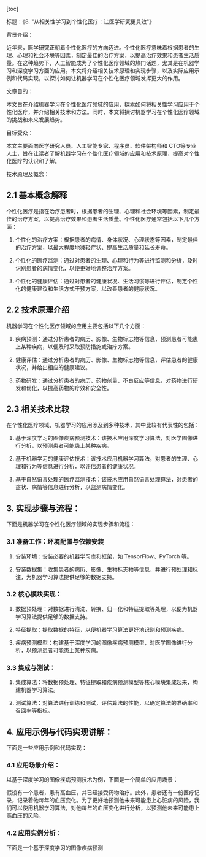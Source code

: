 
[toc]                    
                
                
标题：《8. "从相关性学习到个性化医疗：让医学研究更具效"》

背景介绍：

近年来，医学研究正朝着个性化医疗的方向迈进。个性化医疗意味着根据患者的生理、心理和社会环境等因素，制定最佳的治疗方案，以提高治疗效果和患者生活质量。在这种趋势下，人工智能成为了个性化医疗领域的热门话题，尤其是在机器学习和深度学习方面的应用。本文将介绍相关技术原理和实现步骤，以及实际应用示例和代码实现，以探讨如何让机器学习在个性化医疗领域发挥更大的作用。

文章目的：

本文旨在介绍机器学习在个性化医疗领域的应用，探索如何将相关性学习应用于个性化医疗，并介绍相关技术和方法。同时，本文将探讨机器学习在个性化医疗领域的挑战和未来发展趋势。

目标受众：

本文主要面向医学研究人员、人工智能专家、程序员、软件架构师和 CTO等专业人士，旨在让读者了解机器学习在个性化医疗领域的应用和技术原理，提高对个性化医疗的认识和了解。

技术原理及概念：

## 2.1 基本概念解释

个性化医疗是指在治疗患者时，根据患者的生理、心理和社会环境等因素，制定最佳的治疗方案，以提高治疗效果和患者生活质量。个性化医疗通常包括以下几个方面：

1. 个性化的治疗方案：根据患者的病情、身体状况、心理状态等因素，制定最佳的治疗方案，以最大程度地减轻症状、提高生活质量和延长寿命。

2. 个性化的医疗监测：通过对患者的生理、心理和行为等进行监测和分析，及时识别患者的病情变化，以便更好地调整治疗方案。

3. 个性化的健康评估：通过对患者的健康状况、生活习惯等进行评估，制定个性化的健康建议和生活方式干预方案，以改善患者的健康状况。

## 2.2 技术原理介绍

机器学习在个性化医疗领域的应用主要包括以下几个方面：

1. 疾病预测：通过分析患者的病历、影像、生物标志物等信息，预测患者可能患上某种疾病，以便及时采取预防措施或治疗方案。

2. 健康评估：通过分析患者的病历、影像、生物标志物等信息，评估患者的健康状况，并给出相应的健康建议。

3. 药物研发：通过分析患者的病历、药物剂量、不良反应等信息，对药物进行研发和优化，以提高药物的疗效和安全性。

## 2.3 相关技术比较

在个性化医疗领域，机器学习的应用涉及到多种技术，其中比较有代表性的包括：

1. 基于深度学习的图像疾病预测技术：该技术应用深度学习算法，对医学图像进行分析，以预测患者可能患上某种疾病。

2. 基于机器学习的健康评估技术：该技术应用机器学习算法，对患者的生理、心理和行为等信息进行分析，以评估患者的健康状况。

3. 基于自然语言处理的医疗监测技术：该技术应用自然语言处理算法，对患者的症状、病情等信息进行分析，以监测病情变化。


## 3. 实现步骤与流程：

下面是机器学习在个性化医疗领域的实现步骤和流程：

### 3.1 准备工作：环境配置与依赖安装

1. 安装环境：安装必要的机器学习库和框架，如 TensorFlow、PyTorch 等。

2. 安装数据集：收集患者的病历、影像、生物标志物等信息，并进行预处理和标注，为机器学习算法提供足够的数据支持。

### 3.2 核心模块实现：

1. 数据预处理：对数据进行清洗、转换、归一化和特征提取等处理，以便为机器学习算法提供足够的数据支持。

2. 特征提取：提取数据的特征，以便机器学习算法更好地识别和预测疾病。

3. 疾病预测模型：构建基于深度学习的图像疾病预测模型，对医学图像进行分析，以预测患者可能患上某种疾病。

### 3.3 集成与测试：

1. 集成算法：将数据预处理、特征提取和疾病预测模型等核心模块集成起来，构建机器学习算法。

2. 测试算法：对算法进行训练和测试，评估算法的性能，以确定算法的准确率和召回率等指标。

## 4. 应用示例与代码实现讲解：

下面是一些应用示例和代码实现：

### 4.1 应用场景介绍：

以基于深度学习的图像疾病预测技术为例，下面是一个简单的应用场景：

假设有一个患者，患有高血压，并已经接受药物治疗。此外，患者还有一份医疗记录，记录着他每年的血压变化。为了更好地预测他未来可能患上心脏病的风险，我们可以使用机器学习算法，对他每年的血压变化进行分析，以预测他未来可能患上高血压的风险。

### 4.2 应用实例分析：

下面是一个基于深度学习的图像疾病预测

